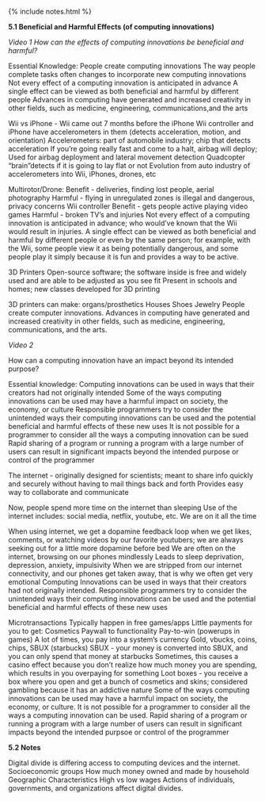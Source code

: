 {% include notes.html %}

**5.1 Beneficial and Harmful Effects (of computing innovations)**

_Video 1 How can the effects of computing innovations be beneficial and harmful?_

Essential Knowledge: People create computing innovations The way people complete tasks often changes to incorporate new computing innovations Not every effect of a computing innovation is anticipated in advance A single effect can be viewed as both beneficial and harmful by different people Advances in computing have generated and increased creativity in other fields, such as medicine, engineering, communications,and the arts

Wii vs iPhone - Wii came out 7 months before the iPhone Wii controller and iPhone have accelerometers in them (detects acceleration, motion, and orientation) Accelerometers: part of automobile industry; chip that detects acceleration If you’re going really fast and come to a halt, airbag will deploy; Used for airbag deployment and lateral movement detection Quadcopter “brain”detects if it is going to lay flat or not Evolution from auto industry of accelerometers into Wii, iPhones, drones, etc

Multirotor/Drone: Benefit - deliveries, finding lost people, aerial photography Harmful - flying in unregulated zones is illegal and dangerous, privacy concerns Wii controller Benefit - gets people active playing video games Harmful - broken TV’s and injuries Not every effect of a computing innovation is anticipated in advance; who would’ve known that the Wii would result in injuries. A single effect can be viewed as both beneficial and harmful by different people or even by the same person; for example, with the Wii, some people view it as being potentially dangerous, and some people play it simply because it is fun and provides a way to be active.

3D Printers Open-source software; the software inside is free and widely used and are able to be adjusted as you see fit Present in schools and homes; new classes developed for 3D printing

3D printers can make: organs/prosthetics Houses Shoes Jewelry People create computer innovations. Advances in computing have generated and increased creativity in other fields, such as medicine, engineering, communications, and the arts.

_Video 2_

How can a computing innovation have an impact beyond its intended purpose?

Essential knowledge: Computing innovations can be used in ways that their creators had not originally intended Some of the ways computing innovations can be used may have a harmful impact on society, the economy, or culture Responsible programmers try to consider the unintended ways their computing innovations can be used and the potential beneficial and harmful effects of these new uses It is not possible for a programmer to consider all the ways a computing innovation can be sued Rapid sharing of a program or running a program with a large number of users can result in significant impacts beyond the intended purpose or control of the programmer

The internet - originally designed for scientists; meant to share info quickly and securely without having to mail things back and forth Provides easy way to collaborate and communicate

Now, people spend more time on the internet than sleeping Use of the internet includes: social media, netflix, youtube, etc. We are on it all the time

When using internet, we get a dopamine feedback loop when we get likes, comments, or watching videos by our favorite youtubers; we are always seeking out for a little more dopamine before bed We are often on the internet, browsing on our phones mindlessly Leads to sleep deprivation, depression, anxiety, impulsivity When we are stripped from our internet connectivity, and our phones get taken away, that is why we often get very emotional Computing Innovations can be used in ways that their creators had not originally intended. Responsible programmers try to consider the unintended ways their computing innovations can be used and the potential beneficial and harmful effects of these new uses

Microtransactions Typically happen in free games/apps Little payments for you to get: Cosmetics Paywall to functionality Pay-to-win (powerups in games) A lot of times, you pay into a system’s currency Gold, vbucks, coins, chips, SBUX (starbucks) SBUX - your money is converted into SBUX, and you can only spend that money at starbucks Sometimes, this causes a casino effect because you don’t realize how much money you are spending, which results in you overpaying for something Loot boxes - you receive a box where you open and get a bunch of cosmetics and skins; considered gambling because it has an addictive nature Some of the ways computing innovations can be used may have a harmful impact on society, the economy, or culture. It is not possible for a programmer to consider all the ways a computing innovation can be used. Rapid sharing of a program or running a program with a large number of users can result in significant impacts beyond the intended purpsoe or control of the programmer

**5.2 Notes**

Digital divide is differing access to computing devices and the internet. Socioeconomic groups How much money owned and made by household Geographic Characteristics High vs low wages Actions of individuals, governments, and organizations affect digital divides.
